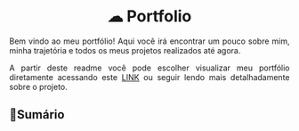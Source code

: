 <h1 align="center"> ☁ Portfolio </h1>

<p align="justify">
    Bem vindo ao meu portfólio! Aqui você irá encontrar um pouco sobre mim, minha trajetória e todos os meus projetos realizados até agora.
</p>
<p align='justify'>
    A partir deste readme você pode escolher visualizar meu portfólio diretamente acessando este <a href='https://portfolio-lh.vercel.app/'>LINK</a> ou seguir lendo mais detalhadamente sobre o projeto.
</p>

## 📌Sumário
